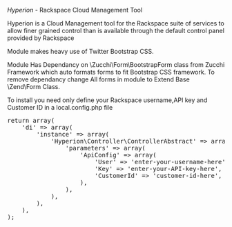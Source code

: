 *Hyperion* - Rackspace Cloud Management Tool

Hyperion is a Cloud Management tool for the Rackspace suite of services to 
allow finer grained control than is available through the default control panel 
provided by Rackspace

Module makes heavy use of Twitter Bootstrap CSS. 

Module Has Dependancy on \Zucchi\Form\BootstrapForm class from Zucchi Framework which auto formats forms to fit Bootstrap CSS framework. To remove dependancy change All forms in module to Extend Base \Zend\Form Class.

To install you need only define your Rackspace username,API key and Customer ID in a local.config.php file

<pre>
return array(
    'di' => array(
        'instance' => array(
            'Hyperion\Controller\ControllerAbstract' => array(
                'parameters' => array(
                    'ApiConfig' => array(
                        'User' => 'enter-your-username-here',
                        'Key' => 'enter-your-API-key-here',
                        'CustomerId' => 'customer-id-here',
                    ),
                ),
            ),
        ),
    ),
);
</pre>

